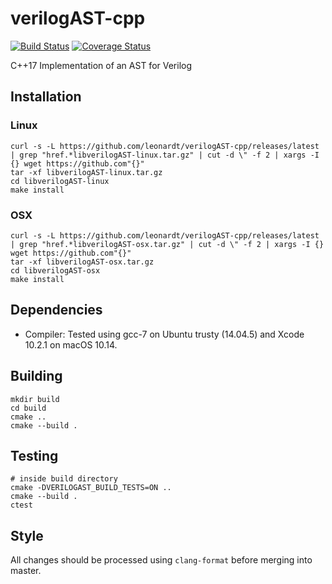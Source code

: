 # verilogAST-cpp
[![Build Status](https://travis-ci.com/leonardt/verilogAST-cpp.svg?branch=master)](https://travis-ci.com/leonardt/verilogAST-cpp)
[![Coverage Status](https://coveralls.io/repos/github/leonardt/verilogAST-cpp/badge.svg)](https://coveralls.io/github/leonardt/verilogAST-cpp)

C++17 Implementation of an AST for Verilog

## Installation
### Linux
```
curl -s -L https://github.com/leonardt/verilogAST-cpp/releases/latest | grep "href.*libverilogAST-linux.tar.gz" | cut -d \" -f 2 | xargs -I {} wget https://github.com"{}"
tar -xf libverilogAST-linux.tar.gz
cd libverilogAST-linux 
make install
```
### OSX
```
curl -s -L https://github.com/leonardt/verilogAST-cpp/releases/latest | grep "href.*libverilogAST-osx.tar.gz" | cut -d \" -f 2 | xargs -I {} wget https://github.com"{}"
tar -xf libverilogAST-osx.tar.gz
cd libverilogAST-osx 
make install
```

## Dependencies
* Compiler: Tested using gcc-7 on Ubuntu trusty (14.04.5) and Xcode 10.2.1 on macOS 10.14.

## Building
```
mkdir build
cd build
cmake ..
cmake --build .
```

## Testing
```
# inside build directory
cmake -DVERILOGAST_BUILD_TESTS=ON ..
cmake --build .
ctest
```

## Style
All changes should be processed using `clang-format` before merging into
master.
